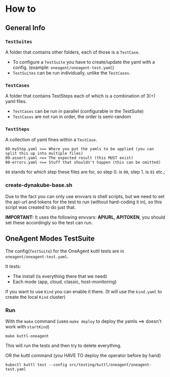 # How to

## General Info

### `TestSuites`
A folder that contains other folders, each of those is a `TestCase`.
- To configure a `TestSuite` you have to create/update the yaml with a config. (example: `oneagent/oneagent-test.yaml`)
- `TestSuites` can be run individually, unlike the `TestCases`.

### `TestCases`
A folder that contains TestSteps each of which is a combination of 3(+) yaml files.

- `TestCases` can be run in parallel (configurable in the TestSuite)
- `TestCases` are not run in order, the order is semi-random

### `TestSteps`
A collection of yaml fines within a `TestCase`.

```
00-myStep.yaml <== Where you put the yamls to be applied (you can split this up into multiple files)
00-assert.yaml <== The expected result (this MUST exist)
00-errors.yaml <== Stuff that shouldn't happen (this can be omitted)
```

`00` stands for which step these files are for, so step 0. is `00`, step 1. is `01` etc.;

### create-dynakube-base.sh
Due to the fact you can only use envvars is shell scripts,
but we need to set the api-url and tokens for the test to run (without hard-coding it in),
so this script was created to do just that.


**IMPORTANT:**
It uses the following envvars: **APIURL, APITOKEN**,
you should set these accordingly so the test can run.

## OneAgent Modes TestSuite
The config(`TestSuite`) for the OneAgent kuttl tests are in `oneagent/oneagent-test.yaml`.

It tests:
- The install (is everything there that we need)
- Each mode (app, cloud, classic, host-monitoring)

If you want to use `Kind` you can enable it there. (It will use the `kind.yaml` to create the local `Kind` cluster)

### Run

With the `make` command (uses `make deploy` to deploy the yamls ==> doesn't work with `startKind`)
```
make kuttl-oneagent
```
This will run the tests and then try to delete everything.


OR the kuttl command (you HAVE TO deploy the operator before by hand)
```
kubectl kuttl test --config src/testing/kuttl/oneagent/oneagent-test.yaml
```

